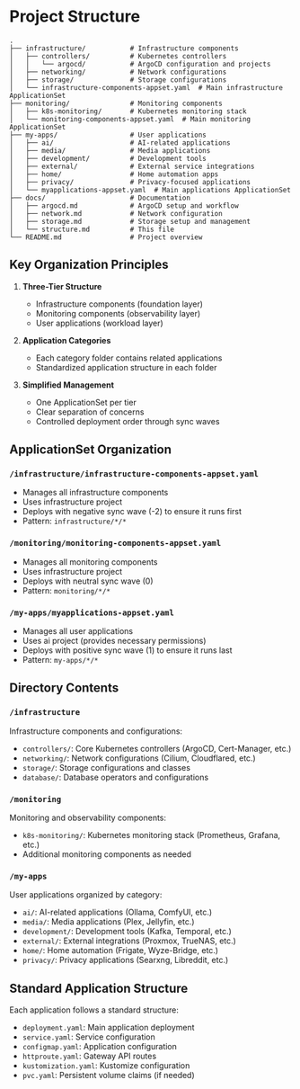 # Project Structure

```plaintext
.
├── infrastructure/           # Infrastructure components
│   ├── controllers/          # Kubernetes controllers
│   │   └── argocd/           # ArgoCD configuration and projects
│   ├── networking/           # Network configurations
│   ├── storage/              # Storage configurations
│   └── infrastructure-components-appset.yaml  # Main infrastructure ApplicationSet
├── monitoring/               # Monitoring components
│   ├── k8s-monitoring/       # Kubernetes monitoring stack
│   └── monitoring-components-appset.yaml  # Main monitoring ApplicationSet
├── my-apps/                  # User applications
│   ├── ai/                   # AI-related applications
│   ├── media/                # Media applications
│   ├── development/          # Development tools
│   ├── external/             # External service integrations
│   ├── home/                 # Home automation apps
│   ├── privacy/              # Privacy-focused applications
│   └── myapplications-appset.yaml  # Main applications ApplicationSet
├── docs/                     # Documentation
│   ├── argocd.md             # ArgoCD setup and workflow
│   ├── network.md            # Network configuration
│   ├── storage.md            # Storage setup and management
│   └── structure.md          # This file
└── README.md                 # Project overview
```

## Key Organization Principles

1. **Three-Tier Structure**
   - Infrastructure components (foundation layer)
   - Monitoring components (observability layer)
   - User applications (workload layer)

2. **Application Categories** 
   - Each category folder contains related applications
   - Standardized application structure in each folder

3. **Simplified Management**
   - One ApplicationSet per tier
   - Clear separation of concerns
   - Controlled deployment order through sync waves

## ApplicationSet Organization

### `/infrastructure/infrastructure-components-appset.yaml`
- Manages all infrastructure components
- Uses infrastructure project
- Deploys with negative sync wave (-2) to ensure it runs first
- Pattern: `infrastructure/*/*`

### `/monitoring/monitoring-components-appset.yaml`
- Manages all monitoring components
- Uses infrastructure project
- Deploys with neutral sync wave (0)
- Pattern: `monitoring/*/*`

### `/my-apps/myapplications-appset.yaml`
- Manages all user applications
- Uses ai project (provides necessary permissions)
- Deploys with positive sync wave (1) to ensure it runs last
- Pattern: `my-apps/*/*`

## Directory Contents

### `/infrastructure`
Infrastructure components and configurations:
- `controllers/`: Core Kubernetes controllers (ArgoCD, Cert-Manager, etc.)
- `networking/`: Network configurations (Cilium, Cloudflared, etc.)
- `storage/`: Storage configurations and classes
- `database/`: Database operators and configurations

### `/monitoring`
Monitoring and observability components:
- `k8s-monitoring/`: Kubernetes monitoring stack (Prometheus, Grafana, etc.)
- Additional monitoring components as needed

### `/my-apps`
User applications organized by category:
- `ai/`: AI-related applications (Ollama, ComfyUI, etc.)
- `media/`: Media applications (Plex, Jellyfin, etc.)
- `development/`: Development tools (Kafka, Temporal, etc.)
- `external/`: External integrations (Proxmox, TrueNAS, etc.)
- `home/`: Home automation (Frigate, Wyze-Bridge, etc.)
- `privacy/`: Privacy applications (Searxng, Libreddit, etc.)

## Standard Application Structure
Each application follows a standard structure:
- `deployment.yaml`: Main application deployment
- `service.yaml`: Service configuration
- `configmap.yaml`: Application configuration
- `httproute.yaml`: Gateway API routes
- `kustomization.yaml`: Kustomize configuration
- `pvc.yaml`: Persistent volume claims (if needed) 